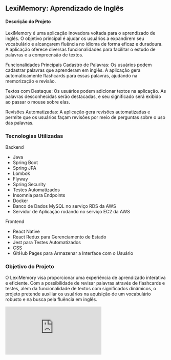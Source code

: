 ## LexiMemory: Aprendizado de Inglês
#### Descrição do Projeto
LexiMemory é uma aplicação inovadora voltada para o aprendizado de inglês. O objetivo principal é ajudar os usuários a expandirem seu vocabulário e alcançarem fluência no idioma de forma eficaz e duradoura. A aplicação oferece diversas funcionalidades para facilitar o estudo de palavras e a compreensão de textos.

Funcionalidades Principais
Cadastro de Palavras: Os usuários podem cadastrar palavras que aprenderam em inglês. A aplicação gera automaticamente flashcards para essas palavras, ajudando na memorização e revisão.

Textos com Destaque: Os usuários podem adicionar textos na aplicação. As palavras desconhecidas serão destacadas, e seu significado será exibido ao passar o mouse sobre elas.

Revisões Automatizadas: A aplicação gera revisões automatizadas e permite que os usuários façam revisões por meio de perguntas sobre o uso das palavras.

### Tecnologias Utilizadas

Backend
- Java
- Spring Boot
- Spring JPA
- Lombok
- Flyway
- Spring Security
- Testes Automatizados
- Insomnia para Endpoints
- Docker
- Banco de Dados MySQL no serviço RDS da AWS
- Servidor de Aplicação rodando no serviço EC2 da AWS

Frontend

- React Native
- React Redux para Gerenciamento de Estado
- Jest para Testes Automatizados
- CSS
- GitHub Pages para Armazenar a Interface com o Usuário

### Objetivo do Projeto

O LexiMemory visa proporcionar uma experiência de aprendizado interativa e eficiente. Com a possibilidade de revisar palavras através de flashcards e testes, além da funcionalidade de textos com significados dinâmicos, o projeto pretende auxiliar os usuários na aquisição de um vocabulário robusto e na busca pela fluência em inglês.

![DER (Diagrama Entidade Relacionamento)](https://github.com/vinicius-virgilli/leximemory/blob/feature-structure/DER%20leximemory%20version%202.pdf)